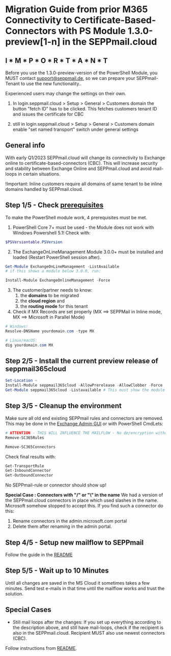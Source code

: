 # Migration Guide from prior M365 Connectivity to Certificate-Based-Connectors with PS Module 1.3.0-preview[1-n] in the SEPPmail.cloud

## I * M * P * O * R * T * A * N * T

Before you use the 1.3.0-preview-version of the PowerShell Module, you MUST contact support@seppmail.de, so we can prepare your SEPPmail-Tenant to use the new functionality..

Experienced users may change the settings on their own.

1. In login.seppmail.cloud > Setup > General > Customers domain the button "fetch ID" has to be clicked. This fetches customers tenant ID and issues the certificate for CBC

2. still in login.seppmail.cloud > Setup > General > Customers domain enable "set named transport" switch under general settings

## General info

With early Q1/2023 SEPPmail.cloud will change its connectivity to Exchange online to certificate-based-connectors (CBC). This will increase security and stability between Exchange Online and SEPPmail.cloud and avoid mail-loops in certain situations.

!Important: Inline customers require all domains of same tenant to be inline domains handled by  SEPPmail.cloud.

## Step 1/5 - Check [prerequisites](https://github.com/seppmail/SEPPmail365cloud#prerequisites)

To make the PowerShell module work, 4 prerequisites must be met.

1. PowerShell Core 7+ must be used - the Module does not work with Windows Powershell 5.1! Check with:

```powershell
$PSVersiontable.PSVersion
```

2. The ExchangeOnLineManagement Module 3.0.0+ must be installed and loaded (Restart PowerShell session after).

```powershell
Get-Module ExchangeOnLineManagement -ListAvailable
# if this shows a module below 3.0.0, run:

Install-Module ExchangeOnlineManagement -Force
```

3. The customer/partner needs to know:
   1.  the **domains** to be migrated
   2.  the **cloud region** and 
   3.  the **routing mode** for this tenant
4. Check if MX Records are set properly (MX ==> SEPPMail in Inline mode, MX ==> Microsoft in Parallel Mode)

```powershell
# Windows:
Resolve-DNSName yourdomain.com -type MX

# Linux/macOS:
dig yourdomain.com MX

```

## Step 2/5 - Install the current preview release of seppmail365cloud

```powershell
Set-Location ~ 
Install-Module seppmail365cloud -AllowPrerelease -AllowClobber -Force
Get-Module seppmail365cloud -Listavailable # This must show the module version 1.3.0-preview[1...] loaded.
```

## Step 3/5 - Cleanup the environment

Make sure all old end existing SEPPmail rules and connectors are removed. This may be done in the [Exchange Admin GUI](https://admin.microsoft.com/exchange) or with PowerShell CmdLets:

```powershell
# ATTENTION - THIS WILL INFLUENCE THE MAILFLOW - No de/encryption without rules/connectors
Remove-SC365Rules

Remove-SC365Connectors
```

Check final results with:

```powershell
Get-TransportRule
Get-InboundConnector
Get-OutboundConnector
```

No SEPPmail-rule or connector should show up!

**Special Case : Connectors with "/" or "\\" in the name**
We had a version of the SEPPmail.cloud connectors in place which used slashes in the name. Microsoft somehow stopped to accept this. If you find such a connector do this:

1. Rename connectors in the admin.microsoft.com portal
2. Delete them after renaming in the admin portal.

## Step 4/5 - Setup new mailflow to SEPPmail

Follow the guide in the [README](https://github.com/seppmail/SEPPmail365cloud#setup-the-integration)

## Step 5/5 - Wait up to 10 Minutes

Until all changes are saved in the MS Cloud it sometimes takes a few minutes. Send test e-mails in that time until the mailflow works and trust the solution.

## Special Cases

- Still mail loops after the changes: If you set up everything according to the description above, and still have mail-loops, check if the recipient is also in the SEPPmail.cloud. Recipient MUST also use newest connectors (CBC).

Follow instructions from [README](https://github.com/seppmail/SEPPmail365cloud/blob/main/README.md).